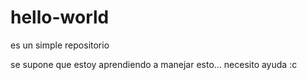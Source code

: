 # hello-world
es un simple repositorio 

se supone que estoy aprendiendo a manejar esto... necesito ayuda :c

